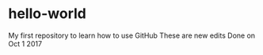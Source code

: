 # hello-world
My first repository to learn how to use GitHub
These are new edits
Done on Oct 1 2017
